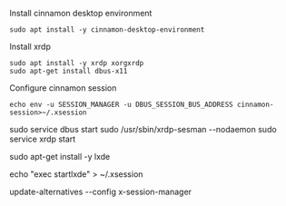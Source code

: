 
<!--
#@refs:https://www.hiroom2.com/2018/05/06/ubuntu-1804-cinnamon-en/
-->

Install cinnamon desktop environment
```
sudo apt install -y cinnamon-desktop-environment
``` 
 
<!--
#@refs:https://www.hiroom2.com/2018/05/07/ubuntu-1804-xrdp-cinnamon-en/
-->

Install xrdp
``` 
sudo apt install -y xrdp xorgxrdp
sudo apt-get install dbus-x11
``` 

Configure cinnamon session
``` 
echo env -u SESSION_MANAGER -u DBUS_SESSION_BUS_ADDRESS cinnamon-session>~/.xsession
```

sudo service dbus start
sudo /usr/sbin/xrdp-sesman --nodaemon
sudo service xrdp start


sudo apt-get install -y lxde

echo "exec startlxde" > ~/.xsession

 update-alternatives --config x-session-manager

